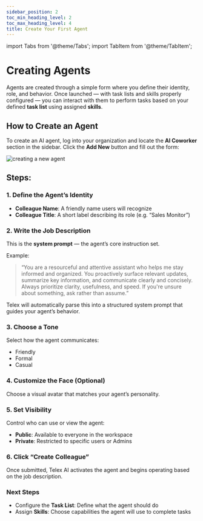 ```yaml
---
sidebar_position: 2
toc_min_heading_level: 2
toc_max_heading_level: 4
title: Create Your First Agent
---
```


import Tabs from '@theme/Tabs';
import TabItem from '@theme/TabItem';

# Creating Agents

Agents are created through a simple form where you define their identity, role, and behavior. Once launched — with task lists and skills properly configured — you can interact with them to perform tasks based on your defined **task list** using assigned **skills**.

## How to Create an Agent

To create an AI agent, log into your organization and locate the **AI Coworker** section in the sidebar. Click the **Add New** button and fill out the form:

![creating a new agent](/img/create-coworker.png)

## Steps:

### 1. Define the Agent’s Identity
- **Colleague Name**: A friendly name users will recognize
- **Colleague Title**: A short label describing its role (e.g. “Sales Monitor”)

### 2. Write the Job Description
This is the **system prompt** — the agent’s core instruction set.

Example:  
> “You are a resourceful and attentive assistant who helps me stay informed and organized. You proactively surface relevant updates, summarize key information, and communicate clearly and concisely. Always prioritize clarity, usefulness, and speed. If you're unsure about something, ask rather than assume.”

Telex will automatically parse this into a structured system prompt that guides your agent’s behavior.

### 3. Choose a Tone
Select how the agent communicates:
- Friendly  
- Formal  
- Casual  

### 4. Customize the Face (Optional)
Choose a visual avatar that matches your agent’s personality.

### 5. Set Visibility
Control who can use or view the agent:
- **Public**: Available to everyone in the workspace  
- **Private**: Restricted to specific users or Admins  

### 6. Click “Create Colleague”
Once submitted, Telex AI activates the agent and begins operating based on the job description.


### Next Steps
- Configure the **Task List**: Define what the agent should do  
- Assign **Skills**: Choose capabilities the agent will use to complete tasks